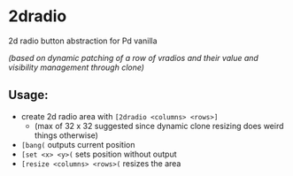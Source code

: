 # 2dradio
2d radio button abstraction for Pd vanilla

_(based on dynamic patching of a row of vradios and their value and visibility management through clone)_

## Usage:
* create 2d radio area with `[2dradio <columns> <rows>]`
  * (max of 32 x 32 suggested since dynamic clone resizing does weird things otherwise)
* `[bang(` outputs current position
* `[set <x> <y>(` sets position without output
* `[resize <columns> <rows>(` resizes the area
